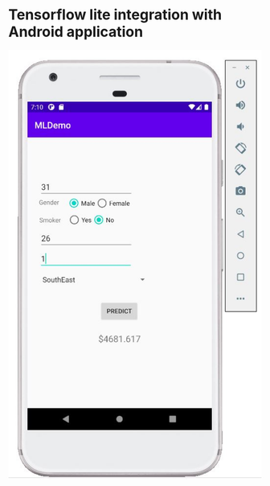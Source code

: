 # Tensorflow lite integration with Android application

![alt text](https://github.com/Thaslim/MLDemo/blob/master/Capture.JPG)
